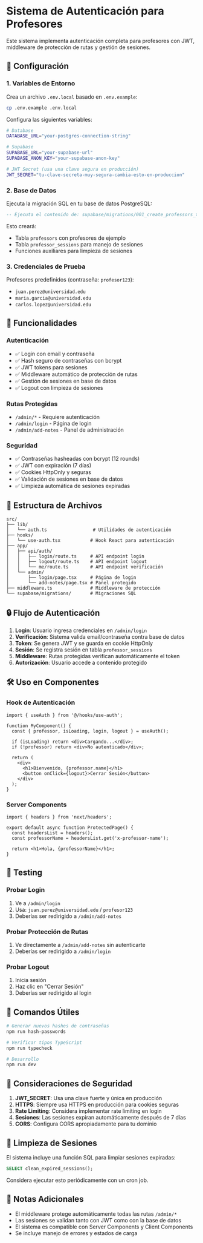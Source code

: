 # Sistema de Autenticación para Profesores

Este sistema implementa autenticación completa para profesores con JWT, middleware de protección de rutas y gestión de sesiones.

## 🔧 Configuración

### 1. Variables de Entorno

Crea un archivo `.env.local` basado en `.env.example`:

```bash
cp .env.example .env.local
```

Configura las siguientes variables:

```bash
# Database
DATABASE_URL="your-postgres-connection-string"

# Supabase
SUPABASE_URL="your-supabase-url"
SUPABASE_ANON_KEY="your-supabase-anon-key"

# JWT Secret (usa una clave segura en producción)
JWT_SECRET="tu-clave-secreta-muy-segura-cambia-esto-en-produccion"
```

### 2. Base de Datos

Ejecuta la migración SQL en tu base de datos PostgreSQL:

```sql
-- Ejecuta el contenido de: supabase/migrations/001_create_professors_table.sql
```

Esto creará:
- Tabla `professors` con profesores de ejemplo
- Tabla `professor_sessions` para manejo de sesiones
- Funciones auxiliares para limpieza de sesiones

### 3. Credenciales de Prueba

Profesores predefinidos (contraseña: `profesor123`):
- `juan.perez@universidad.edu`
- `maria.garcia@universidad.edu`
- `carlos.lopez@universidad.edu`

## 🚀 Funcionalidades

### Autenticación
- ✅ Login con email y contraseña
- ✅ Hash seguro de contraseñas con bcrypt
- ✅ JWT tokens para sesiones
- ✅ Middleware automático de protección de rutas
- ✅ Gestión de sesiones en base de datos
- ✅ Logout con limpieza de sesiones

### Rutas Protegidas
- `/admin/*` - Requiere autenticación
- `/admin/login` - Página de login
- `/admin/add-notes` - Panel de administración

### Seguridad
- ✅ Contraseñas hasheadas con bcrypt (12 rounds)
- ✅ JWT con expiración (7 días)
- ✅ Cookies HttpOnly y seguras
- ✅ Validación de sesiones en base de datos
- ✅ Limpieza automática de sesiones expiradas

## 📁 Estructura de Archivos

```
src/
├── lib/
│   └── auth.ts                 # Utilidades de autenticación
├── hooks/
│   └── use-auth.tsx           # Hook React para autenticación
├── app/
│   ├── api/auth/
│   │   ├── login/route.ts     # API endpoint login
│   │   ├── logout/route.ts    # API endpoint logout
│   │   └── me/route.ts        # API endpoint verificación
│   └── admin/
│       ├── login/page.tsx     # Página de login
│       └── add-notes/page.tsx # Panel protegido
├── middleware.ts              # Middleware de protección
└── supabase/migrations/       # Migraciones SQL
```

## 🔒 Flujo de Autenticación

1. **Login**: Usuario ingresa credenciales en `/admin/login`
2. **Verificación**: Sistema valida email/contraseña contra base de datos
3. **Token**: Se genera JWT y se guarda en cookie HttpOnly
4. **Sesión**: Se registra sesión en tabla `professor_sessions`
5. **Middleware**: Rutas protegidas verifican automáticamente el token
6. **Autorización**: Usuario accede a contenido protegido

## 🛠 Uso en Componentes

### Hook de Autenticación

```tsx
import { useAuth } from '@/hooks/use-auth';

function MyComponent() {
  const { professor, isLoading, login, logout } = useAuth();
  
  if (isLoading) return <div>Cargando...</div>;
  if (!professor) return <div>No autenticado</div>;
  
  return (
    <div>
      <h1>Bienvenido, {professor.name}</h1>
      <button onClick={logout}>Cerrar Sesión</button>
    </div>
  );
}
```

### Server Components

```tsx
import { headers } from 'next/headers';

export default async function ProtectedPage() {
  const headersList = headers();
  const professorName = headersList.get('x-professor-name');
  
  return <h1>Hola, {professorName}</h1>;
}
```

## 🧪 Testing

### Probar Login
1. Ve a `/admin/login`
2. Usa: `juan.perez@universidad.edu` / `profesor123`
3. Deberías ser redirigido a `/admin/add-notes`

### Probar Protección de Rutas
1. Ve directamente a `/admin/add-notes` sin autenticarte
2. Deberías ser redirigido a `/admin/login`

### Probar Logout
1. Inicia sesión
2. Haz clic en "Cerrar Sesión"
3. Deberías ser redirigido al login

## 🔧 Comandos Útiles

```bash
# Generar nuevos hashes de contraseñas
npm run hash-passwords

# Verificar tipos TypeScript
npm run typecheck

# Desarrollo
npm run dev
```

## 🚨 Consideraciones de Seguridad

1. **JWT_SECRET**: Usa una clave fuerte y única en producción
2. **HTTPS**: Siempre usa HTTPS en producción para cookies seguras
3. **Rate Limiting**: Considera implementar rate limiting en login
4. **Sesiones**: Las sesiones expiran automáticamente después de 7 días
5. **CORS**: Configura CORS apropiadamente para tu dominio

## 🔄 Limpieza de Sesiones

El sistema incluye una función SQL para limpiar sesiones expiradas:

```sql
SELECT clean_expired_sessions();
```

Considera ejecutar esto periódicamente con un cron job.

## 📝 Notas Adicionales

- El middleware protege automáticamente todas las rutas `/admin/*`
- Las sesiones se validan tanto con JWT como con la base de datos
- El sistema es compatible con Server Components y Client Components
- Se incluye manejo de errores y estados de carga
